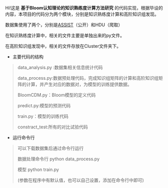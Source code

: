 Hi!这是  <b>基于Bloom认知理论的知识熟练度计算方法研究</b>  的代码实现，根据毕设的内容，本项目的代码分为两个模块，分别是知识熟练度计算和高阶知识组发现。

数据集使用了两个，分别是[ASSIST](https://github.com/bigdata-ustc/Neural_Cognitive_Diagnosis-NeuralCD/tree/master/data)（公开）和HDU（爬取）

在知识熟练度计算中，相关的文件主要是单独出来的py文件。

在高阶知识组发现中，相关的文件存放在Cluster文件夹下。

* 主要代码的结构
> 
> data_analysis.py :数据集相关信息统计代码
> 
> data_process.py:数据预处理代码，完成知识组矩阵的计算和高阶知识组矩阵的计算，并产生对应的数据对，为模型的训练提供数据。
> 
> BloomCDM.py：Bloom模型的定义代码
> 
> predict.py:模型的预测代码
> 
> train.py：模型的训练代码
>
>constract_test:所有的对比试验代码
* 运行命令行
> 可以下载数据集后通过命令行运行
> 
> 数据处理命令行 python data_process.py
> 
> 模型 python train.py
> 
> (参数在程序中有默认值，也可以自己设置，添加在命令行中即可)
